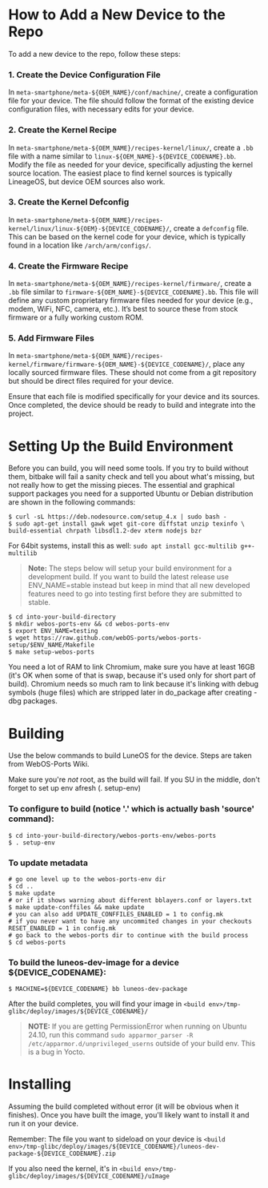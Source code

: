 # How to Add a New Device to the Repo

To add a new device to the repo, follow these steps:

### 1. Create the Device Configuration File
In `meta-smartphone/meta-${OEM_NAME}/conf/machine/`, create a configuration file for your device. The file should follow the format of the existing device configuration files, with necessary edits for your device. 

### 2. Create the Kernel Recipe
In `meta-smartphone/meta-${OEM_NAME}/recipes-kernel/linux/`, create a `.bb` file with a name similar to `linux-${OEM_NAME}-${DEVICE_CODENAME}.bb`. Modify the file as needed for your device, specifically adjusting the kernel source location. The easiest place to find kernel sources is typically LineageOS, but device OEM sources also work.

### 3. Create the Kernel Defconfig
In `meta-smartphone/meta-${OEM_NAME}/recipes-kernel/linux/linux-${OEM}-${DEVICE_CODENAME}/`, create a `defconfig` file. This can be based on the kernel code for your device, which is typically found in a location like `/arch/arm/configs/`.

### 4. Create the Firmware Recipe
In `meta-smartphone/meta-${OEM_NAME}/recipes-kernel/firmware/`, create a `.bb` file similar to `firmware-${OEM_NAME}-${DEVICE_CODENAME}.bb`. This file will define any custom proprietary firmware files needed for your device (e.g., modem, WiFi, NFC, camera, etc.). It’s best to source these from stock firmware or a fully working custom ROM.

### 5. Add Firmware Files
In `meta-smartphone/meta-${OEM_NAME}/recipes-kernel/firmware/firmware-${OEM_NAME}-${DEVICE_CODENAME}/`, place any locally sourced firmware files. These should not come from a git repository but should be direct files required for your device.

Ensure that each file is modified specifically for your device and its sources. Once completed, the device should be ready to build and integrate into the project.

# Setting Up the Build Environment
Before you can build, you will need some tools. If you try to build without them, bitbake will fail a sanity check and tell you about what's missing, but not really how to get the missing pieces. The essential and graphical support packages you need for a supported Ubuntu or Debian distribution are shown in the following commands: 
```
$ curl -sL https://deb.nodesource.com/setup_4.x | sudo bash -
$ sudo apt-get install gawk wget git-core diffstat unzip texinfo \
build-essential chrpath libsdl1.2-dev xterm nodejs bzr
```
For 64bit systems, install this as well: `sudo apt install gcc-multilib g++-multilib`

>**Note:**
>The steps below will setup your build environment for a development build. If you want to build the latest release use ENV_NAME=stable instead but keep in mind that all new developed features need to go into testing first before they are submitted to stable.
```
$ cd into-your-build-directory
$ mkdir webos-ports-env && cd webos-ports-env
$ export ENV_NAME=testing
$ wget https://raw.github.com/webOS-ports/webos-ports-setup/$ENV_NAME/Makefile
$ make setup-webos-ports
```
You need a lot of RAM to link Chromium, make sure you have at least 16GB (it's OK when some of that is swap, because it's used only for short part of build). Chromium needs so much ram to link because it's linking with debug symbols (huge files) which are stripped later in do_package after creating -dbg packages. 

# Building
Use the below commands to build LuneOS for the device. Steps are taken from WebOS-Ports Wiki.

Make sure you're _not_ root, as the build will fail. If you SU in the middle, don't forget to set up env afresh (. setup-env)

### To configure to build (notice '.' which is actually bash 'source' command):

```
$ cd into-your-build-directory/webos-ports-env/webos-ports
$ . setup-env
```

### To update metadata

```
# go one level up to the webos-ports-env dir
$ cd ..
$ make update
# or if it shows warning about different bblayers.conf or layers.txt
$ make update-conffiles && make update
# you can also add UPDATE_CONFFILES_ENABLED = 1 to config.mk
# if you never want to have any uncommited changes in your checkouts RESET_ENABLED = 1 in config.mk
# go back to the webos-ports dir to continue with the build process
$ cd webos-ports
```

### To build the luneos-dev-image for a device ${DEVICE_CODENAME}:

 `$ MACHINE=${DEVICE_CODENAME} bb luneos-dev-package`

After the build completes, you will find your image in `<build env>/tmp-glibc/deploy/images/${DEVICE_CODENAME}/`

>**NOTE:**
>If you are getting PermissionError when running on Ubuntu 24.10, run this command `sudo apparmor_parser -R /etc/apparmor.d/unprivileged_userns` outside of your build env. This is a bug in Yocto.

# Installing
Assuming the build completed without error (it will be obvious when it finishes).
Once you have built the image, you'll likely want to install it and run it on your device.

Remember: The file you want to sideload on your device is `<build env>/tmp-glibc/deploy/images/${DEVICE_CODENAME}/luneos-dev-package-${DEVICE_CODENAME}.zip`

If you also need the kernel, it's in `<build env>/tmp-glibc/deploy/images/${DEVICE_CODENAME}/uImage`
